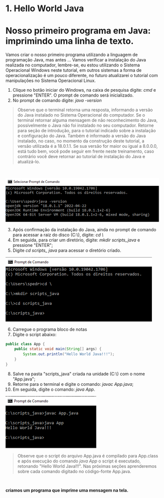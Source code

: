 # 1. Hello World Java

# Nosso primeiro programa em Java: imprimindo uma linha de texto.

<p>
Vamos criar o nosso primeiro programa utilizando a linguagem de programação Java, mas antes ...
Vamos verificar a instalação do Java realizada no computador, lembre-se, eu estou utilizando o Sistema Operacional Windows neste tutorial, em outros sistemas a forma de operacionalização é um pouco diferente, no futuro atualizarei o tutorial com manipulações no Sistema Operacional Linux.
</p>
<p>
<ol>
  <li>Clique no botão iniciar do Windows, na caixa de pesquisa digite: <em>cmd</em> e pressione "ENTER". O prompt de comando será inicializado.</li>
  <li>No prompt de comando digite: <em>java -version</em></li>
</ol>
</p>

> Observe que o terminal retorna uma resposta, informando a versão do Java instalado no Sistema Operacional do computador. Se o terminal retornar alguma mensagem de não reconhecimento do Java, possívelmente o Java não foi instalado no seu computador. Retorne para seção de introdução, para o tutorial indicado sobre a instalação e configuração do Java.
> Também é informado a versão do Java instalado, no caso, no momento da construção deste tutorial, a versão utilizada é a 18.0.1.1. Se sua versão for maior ou igual a 8.0.0.0, está tudo bem, você pode seguir em frente neste treinamento, caso contrário você deve retornar ao tutorial de instalação do Java e atualizá-lo.

<br />

![Prompt de Comando](../imgs/f_01_prompt_de_comando.png)

<p>
  <ol start="3">
    <li>Após confirmação da instalação do  Java, ainda no prompt de comando para acessar a raiz do disco (C:\), digite: <em>cd \</em></li>
    <li>Em seguida, para criar um diretório, digite: <em>mkdir scripts_java</em> e pressione "ENTER";</li>
    <li>Digite <em>cd scripts_ java</em> para acessar o diretório criado.</li>
  </ol>
</p>

![Prompt de Comando](../imgs/f_01_create_folder.png)

<p>
  <ol start="6">
    <li>Carregue o programa bloco de notas</li>
    <li>Digite o script abaixo:</li>
  </ol>
</p>

```java
public class App {
	public static void main(String[] args) {
		System.out.println("Hello World Java!!!");
	}
}
```

<p>
  <ol start="8">
    <li>Salve na pasta "scripts_java" criada na unidade (C:\) com o nome "App.java";</li>
    <li>Retorne para o terminal e digite o comando: <em>javac App.java</em>;</li>
    <li>Em seguida, digite o comando: <em>java App</em>.</li>
  </ol>
</p>

![Prompt de Comando](../imgs/f_01_executa_java.png)

> Observe que o script do arquivo App.java é compilado para App.class e após execução do comando <em>java App</em> o script é executado, retonando "Hello World Java!!!". Nas próximas seções aprenderemos sobre cada comando digitado no código-fonte App.java.

<br />

**criamos um programa que imprime uma mensagem na tela.**
